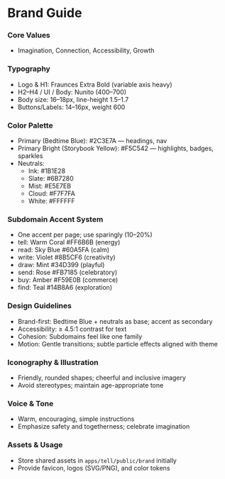 # Brand Guide

### Core Values
- Imagination, Connection, Accessibility, Growth

### Typography
- Logo & H1: Fraunces Extra Bold (variable axis heavy)
- H2–H4 / UI / Body: Nunito (400–700)
- Body size: 16–18px, line-height 1.5–1.7
- Buttons/Labels: 14–16px, weight 600

### Color Palette
- Primary (Bedtime Blue): #2C3E7A — headings, nav
- Primary Bright (Storybook Yellow): #F5C542 — highlights, badges, sparkles
- Neutrals:
  - Ink: #1B1E28
  - Slate: #6B7280
  - Mist: #E5E7EB
  - Cloud: #F7F7FA
  - White: #FFFFFF

### Subdomain Accent System
- One accent per page; use sparingly (10–20%)
- tell: Warm Coral #FF6B6B (energy)
- read: Sky Blue #60A5FA (calm)
- write: Violet #8B5CF6 (creativity)
- draw: Mint #34D399 (playful)
- send: Rose #FB7185 (celebratory)
- buy: Amber #F59E0B (commerce)
- find: Teal #14B8A6 (exploration)

### Design Guidelines
- Brand-first: Bedtime Blue + neutrals as base; accent as secondary
- Accessibility: ≥ 4.5:1 contrast for text
- Cohesion: Subdomains feel like one family
- Motion: Gentle transitions; subtle particle effects aligned with theme

### Iconography & Illustration
- Friendly, rounded shapes; cheerful and inclusive imagery
- Avoid stereotypes; maintain age-appropriate tone

### Voice & Tone
- Warm, encouraging, simple instructions
- Emphasize safety and togetherness; celebrate imagination

### Assets & Usage
- Store shared assets in `apps/tell/public/brand` initially
- Provide favicon, logos (SVG/PNG), and color tokens 